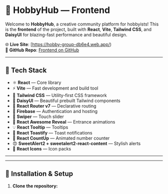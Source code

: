 # 🎨 HobbyHub — Frontend

Welcome to **HobbyHub**, a creative community platform for hobbyists! This is the **frontend** of the project, built with **React**, **Vite**, **Tailwind CSS**, and **DaisyUI** for blazing-fast performance and beautiful design.

🌐 **Live Site**: [https://hobby-group-db6e4.web.app/)  
📂 **GitHub Repo**: [Frontend on GitHub](https://github.com/Noushinzahan872/hobby)


---

## 🚀 Tech Stack

- ⚛️ **React** — Core library
- ⚡ **Vite** — Fast development and build tool
- 🎨 **Tailwind CSS** — Utility-first CSS framework
- 🌼 **DaisyUI** — Beautiful prebuilt Tailwind components
- 🔁 **React Router v7** — Declarative routing
- 🔐 **Firebase** — Authentication and hosting
- 📸 **Swiper** — Touch slider
- 💫 **React Awesome Reveal** — Entrance animations
- 💡 **React Tooltip** — Tooltips
- 🍞 **React Toastify** — Toast notifications
- 🔢 **React CountUp** — Animated number counter
- 😍 **SweetAlert2 + sweetalert2-react-content** — Stylish alerts
- 🎨 **React Icons** — Icon packs

---


---

## 🔧 Installation & Setup

1. **Clone the repository:**
   ```bash
 
